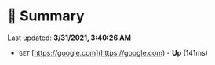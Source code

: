 # 📖 Summary
Last updated: **3/31/2021, 3:40:26 AM**

- `GET` [https://google.com](https://google.com) - **Up** (141ms)

